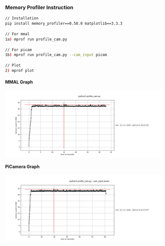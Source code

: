 ### Memory Profiler Instruction

```bash
// Installation
pip install memory_profiler==0.58.0 matplotlib==3.3.3

// For mmal
1a) mprof run profile_cam.py

// For picam
1b) mprof run profile_cam.py --cam_input picam

// Plot
2) mprof plot
```

#### MMAL Graph

![MMAL](mmal.png)

#### PiCamera Graph

![PiCamera](picam.png)